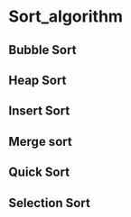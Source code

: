 # Sort_algorithm

## Bubble Sort

## Heap Sort

## Insert Sort

## Merge sort

## Quick Sort

## Selection Sort
